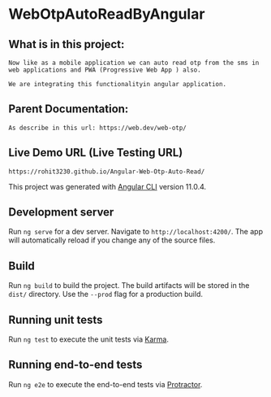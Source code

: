# WebOtpAutoReadByAngular

## What is in this project:
    Now like as a mobile application we can auto read otp from the sms in web applications and PWA (Progressive Web App ) also.

    We are integrating this functionalityin angular application.

## Parent Documentation:
    As describe in this url: https://web.dev/web-otp/

## Live Demo URL (Live Testing URL)
    https://rohit3230.github.io/Angular-Web-Otp-Auto-Read/

This project was generated with [Angular CLI](https://github.com/angular/angular-cli) version 11.0.4.

## Development server

Run `ng serve` for a dev server. Navigate to `http://localhost:4200/`. The app will automatically reload if you change any of the source files.

## Build

Run `ng build` to build the project. The build artifacts will be stored in the `dist/` directory. Use the `--prod` flag for a production build.

## Running unit tests

Run `ng test` to execute the unit tests via [Karma](https://karma-runner.github.io).

## Running end-to-end tests

Run `ng e2e` to execute the end-to-end tests via [Protractor](http://www.protractortest.org/).

